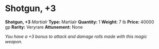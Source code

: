 # Shotgun, +3

**Shotgun, +3**
_Martialr_
**Type:** Martialr
**Quantity:** 1
**Weight:** 7 lb
**Price:** 40000 gp
**Rarity:** Veryrare
**Attunement:** None

*You have a +3 bonus to attack and damage rolls made with this magic weapon.*